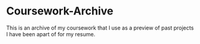 # Coursework-Archive

This is an archive of my coursework that I use as a preview of past projects I have been apart of for my resume.
